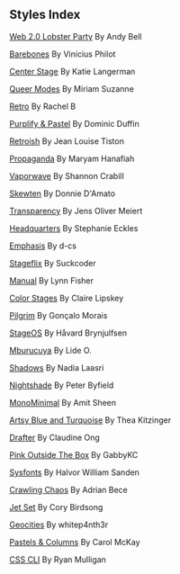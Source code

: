 
## Styles Index


[Web 2.0 Lobster Party](https://github.com/5t3ph/stylestage/tree/main/src/styles/css/web-2.0-lobster-party.css) By Andy Bell

[Barebones](https://github.com/5t3ph/stylestage/tree/main/src/styles/css/barebones.css) By Vinícius Philot

[Center Stage](https://github.com/5t3ph/stylestage/tree/main/src/styles/css/center-stage.css) By Katie Langerman

[Queer Modes](https://github.com/5t3ph/stylestage/tree/main/src/styles/css/queer-modes.css) By Miriam Suzanne

[Retro](https://github.com/5t3ph/stylestage/tree/main/src/styles/css/retro.css) By Rachel B

[Purplify &amp; Pastel](https://github.com/5t3ph/stylestage/tree/main/src/styles/css/purplify-and-pastel.css) By Dominic Duffin

[Retroish](https://github.com/5t3ph/stylestage/tree/main/src/styles/css/retroish.css) By Jean Louise Tiston

[Propaganda](https://github.com/5t3ph/stylestage/tree/main/src/styles/css/propaganda.css) By Maryam Hanafiah

[Vaporwave](https://github.com/5t3ph/stylestage/tree/main/src/styles/css/vaporwave.css) By Shannon Crabill

[Skewten](https://github.com/5t3ph/stylestage/tree/main/src/styles/css/skewten.css) By Donnie D&#39;Amato

[Transparency](https://github.com/5t3ph/stylestage/tree/main/src/styles/css/transparency.css) By Jens Oliver Meiert

[Headquarters](https://github.com/5t3ph/stylestage/tree/main/src/styles/css/headquarters.css) By Stephanie Eckles

[Emphasis](https://github.com/5t3ph/stylestage/tree/main/src/styles/css/emphasis.css) By d-cs

[Stageflix](https://github.com/5t3ph/stylestage/tree/main/src/styles/css/stageflix.css) By Suckcoder

[Manual](https://github.com/5t3ph/stylestage/tree/main/src/styles/css/manual.css) By Lynn Fisher

[Color Stages](https://github.com/5t3ph/stylestage/tree/main/src/styles/css/color-stages.css) By Claire Lipskey

[Pilgrim](https://github.com/5t3ph/stylestage/tree/main/src/styles/css/pilgrim.css) By Gonçalo Morais

[StageOS](https://github.com/5t3ph/stylestage/tree/main/src/styles/css/stageos.css) By Håvard Brynjulfsen

[Mburucuya](https://github.com/5t3ph/stylestage/tree/main/src/styles/css/mburucuya.css) By Lide O.

[Shadows](https://github.com/5t3ph/stylestage/tree/main/src/styles/css/shadows.css) By Nadia Laasri

[Nightshade](https://github.com/5t3ph/stylestage/tree/main/src/styles/css/nightshade.css) By Peter Byfield

[MonoMinimal](https://github.com/5t3ph/stylestage/tree/main/src/styles/css/monominimal.css) By Amit Sheen

[Artsy Blue and Turquoise](https://github.com/5t3ph/stylestage/tree/main/src/styles/css/artsy-blue-and-turquoise.css) By Thea Kitzinger

[Drafter](https://github.com/5t3ph/stylestage/tree/main/src/styles/css/drafter.css) By Claudine Ong

[Pink Outside The Box](https://github.com/5t3ph/stylestage/tree/main/src/styles/css/pink-outside-the-box.css) By GabbyKC

[Sysfonts](https://github.com/5t3ph/stylestage/tree/main/src/styles/css/sysfonts.css) By Halvor William Sanden

[Crawling Chaos](https://github.com/5t3ph/stylestage/tree/main/src/styles/css/crawling-chaos.css) By Adrian Bece

[Jet Set](https://github.com/5t3ph/stylestage/tree/main/src/styles/css/jet-set.css) By Cory Birdsong

[Geocities](https://github.com/5t3ph/stylestage/tree/main/src/styles/css/geocities.css) By whitep4nth3r

[Pastels &amp; Columns](https://github.com/5t3ph/stylestage/tree/main/src/styles/css/pastels-and-columns.css) By Carol McKay

[CSS CLI](https://github.com/5t3ph/stylestage/tree/main/src/styles/css/css-cli.css) By Ryan Mulligan
